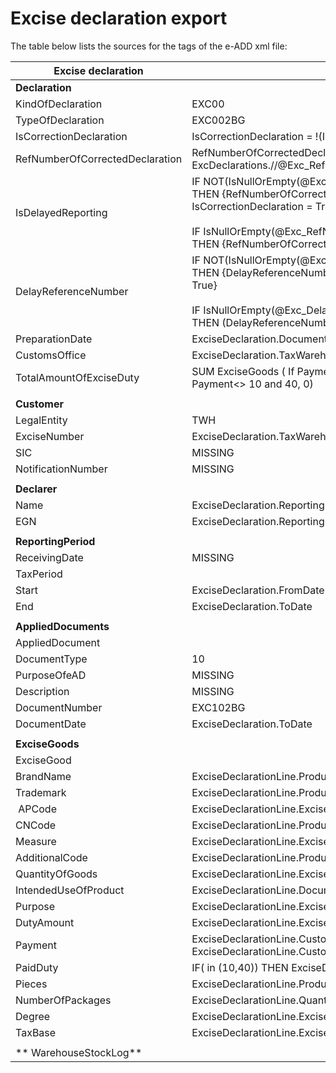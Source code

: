 # Excise declaration export

The table below lists the sources for the tags of the e-ADD xml file:

|**Excise declaration**|**Source**|
| ------------------------------------------------------------ | ------------------- |
|**Declaration**||
| KindOfDeclaration |EXC00|
| TypeOfDeclaration| EXC002BG |
| IsCorrectionDeclaration|IsCorrectionDeclaration = !(IsNullOrEmptyValue(RefNumberOfCorrectedDeclaration ))|
| RefNumberOfCorrectedDeclaration|RefNumberOfCorrectedDeclaration = ExcDeclarations.//@Exc_RefNumberOfCorrectedDeclaration.Value |
| IsDelayedReporting |IF NOT(IsNullOrEmpty(@Exc_RefNumberOfCorrectedDeclaration)) <br/>THEN {RefNumberOfCorrectedDeclaration = @Exc_RefNumberOfCorrectedDeclaration.Value; IsCorrectionDeclaration = True} <br><br>IF IsNullOrEmpty(@Exc_RefNumberOfCorrectedDeclaration) <br/>THEN  {RefNumberOfCorrectedDeclaration - MISSING; IsCorrectionDeclaration = false}|IF IsNullOrEmpty(@Exc_DelayReferenceNumber ) <br/>THEN (DelayReferenceNumber - MISSING; IsDelayedReporting = false}|
|DelayReferenceNumber| IF NOT(IsNullOrEmpty(@Exc_DelayReferenceNumber)) <br/>THEN {DelayReferenceNumber = @Exc_DelayReferenceNumber.Value; IsDelayedReporting = True} <br><br>IF IsNullOrEmpty(@Exc_DelayReferenceNumber ) <br/>THEN (DelayReferenceNumber - MISSING; IsDelayedReporting = false}|
| PreparationDate | ExciseDeclaration.DocumentDate |
| CustomsOffice | ExciseDeclaration.TaxWarehouse.CustomsOffice|
| TotalAmountOfExciseDuty| SUM ExciseGoods ( If Payment = 10, DutyAmount; If Payment = 40, - DutyAmount; IF Payment<> 10 and 40, 0) |
|                                                                                   ||
|**Customer**||
| LegalEntity | TWH |
| ExciseNumber | ExciseDeclaration.TaxWarehouse.TaxWarehouseExciseNumber  |
| SIC   |MISSING|
| NotificationNumber|MISSING|
|                                                                                    ||
|**Declarer**||
| Name | ExciseDeclaration.ReportingPerson.PartyName.GetLanguageStringOrAny("bg") |
| EGN | ExciseDeclaration.ReportingPerson.NationalNumber |
|                                                                                    ||
|**ReportingPeriod**||
| ReceivingDate|MISSING|
| TaxPeriod| |
| Start|ExciseDeclaration.FromDate |
| End | ExciseDeclaration.ToDate |
|                                                                                    ||
|**AppliedDocuments**||
| AppliedDocument||
| DocumentType |10|
| PurposeOfeAD |MISSING|
| Description | MISSING|
| DocumentNumber| EXC102BG|
| DocumentDate | ExciseDeclaration.ToDate|
|||
| **ExciseGoods**| |
| ExciseGood | |
| BrandName | ExciseDeclarationLine.Product.ExciseProductType.CustomProperties("Exc_BrandName")?.Value |
| Trademark | ExciseDeclarationLine.Product.Name.GetLanguageStringOrAny("bg") |
|  APCode | ExciseDeclarationLine.ExciseProduct?.Code |
| CNCode  | ExciseDeclarationLine.Product.ExciseProductType.CommodityCode.CommodityCodeField |
| Measure |	ExciseDeclarationLine.ExciseQuantityUnit.Name.GetLanguageStringOrAny("bg")|
| AdditionalCode | ExciseDeclarationLine.Product.PartNumber | 
| QuantityOfGoods | ExciseDeclarationLine.ExciseQuantity.Value | 
| IntendedUseOfProduct | ExciseDeclarationLine.Document.CustomProperties("Exc_Purpose")?.Value |
| Purpose | ExciseDeclarationLine.ExcisePurposeCode?.Code |
| DutyAmount | ExciseDeclarationLine.ExciseAmount.Value | 
| Payment | ExciseDeclarationLine.CustomProperties("Exc_Payment")?.Value + "-" + ExciseDeclarationLine.CustomProperties("Exc_Payment")?.Description | 
| PaidDuty | IF(<Payment> in (10,40)) THEN ExciseDeclarationLine.ExciseAmount.Value  ELSE  "0.00" | 
| Pieces | ExciseDeclarationLine.Product.ExciseProductType?.Capacity | 
| NumberOfPackages | ExciseDeclarationLine.Quantity.Value | 
| Degree | ExciseDeclarationLine.ExciseAlcoholicStrength ?? 0 |
| TaxBase | ExciseDeclarationLine.ExciseAmountBase |
| | | 
|** WarehouseStockLog** ||

